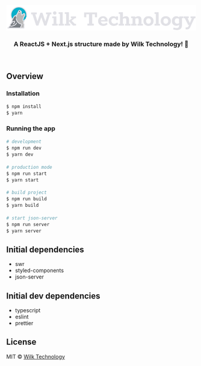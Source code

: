 <p align="center">
  <img src="./src/assets/wilktechnology.svg" alt="Wilk Technology" />
</p>

<h3 align="center">
  A ReactJS + Next.js structure made by Wilk Technology! 🚀
</h3>

<br>

## Overview

### Installation

```bash
$ npm install
$ yarn
```

### Running the app

```bash
# development
$ npm run dev
$ yarn dev

# production mode
$ npm run start
$ yarn start

# build project
$ npm run build
$ yarn build

# start json-server
$ npm run server
$ yarn server
```

## Initial dependencies

- swr
- styled-components  
- json-server

## Initial dev dependencies

- typescript
- eslint 
- prettier

## License

MIT © [Wilk Technology](https://github.com/wilktechnology)
